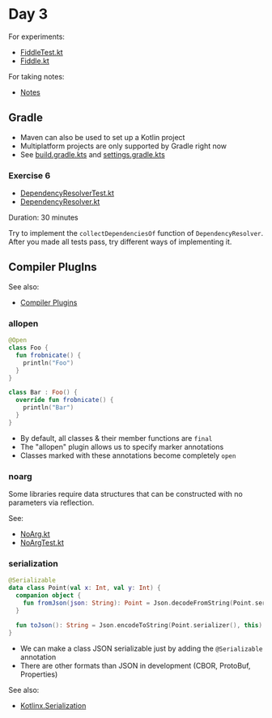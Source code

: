 # Day 3

For experiments:
* [FiddleTest.kt](../src/test/code/guru/drako/trainings/kotlin/day3/FiddleTest.kt)
* [Fiddle.kt](../src/main/code/guru/drako/trainings/kotlin/day3/Fiddle.kt)

For taking notes:
* [Notes](./day3-notes.md)

## Gradle

* Maven can also be used to set up a Kotlin project
* Multiplatform projects are only supported by Gradle right now
* See [build.gradle.kts](../build.gradle.kts) and [settings.gradle.kts](../settings.gradle.kts)

### Exercise 6

* [DependencyResolverTest.kt](../src/test/code/guru/drako/trainings/kotlin/day3/mavenlite/DependencyResolverTest.kt)
* [DependencyResolver.kt](../src/main/code/guru/drako/trainings/kotlin/day3/mavenlite/DependencyResolver.kt)

Duration: 30 minutes

Try to implement the `collectDependenciesOf` function of `DependencyResolver`.
After you made all tests pass, try different ways of implementing it.

## Compiler PlugIns

See also:
* [Compiler Plugins](https://kotlinlang.org/docs/reference/compiler-plugins.html)

### allopen

```kotlin
@Open
class Foo {
  fun frobnicate() {
    println("Foo")
  }
}

class Bar : Foo() {
  override fun frobnicate() {
    println("Bar")
  }
}
```

* By default, all classes & their member functions are `final`
* The "allopen" plugin allows us to specify marker annotations
* Classes marked with these annotations become completely `open`

### noarg

Some libraries require data structures that can
be constructed with no parameters via reflection.

See:
* [NoArg.kt](../src/main/code/guru/drako/trainings/kotlin/day3/NoArg.kt)
* [NoArgTest.kt](../src/test/code/guru/drako/trainings/kotlin/day3/NoArgTest.kt)

### serialization

```kotlin
@Serializable
data class Point(val x: Int, val y: Int) {
  companion object {
    fun fromJson(json: String): Point = Json.decodeFromString(Point.serializer(), json)
  }

  fun toJson(): String = Json.encodeToString(Point.serializer(), this)
}
```

* We can make a class JSON serializable just by adding the `@Serializable` annotation
* There are other formats than JSON in development (CBOR, ProtoBuf, Properties)

See also:
* [Kotlinx.Serialization](https://github.com/Kotlin/kotlinx.serialization)
